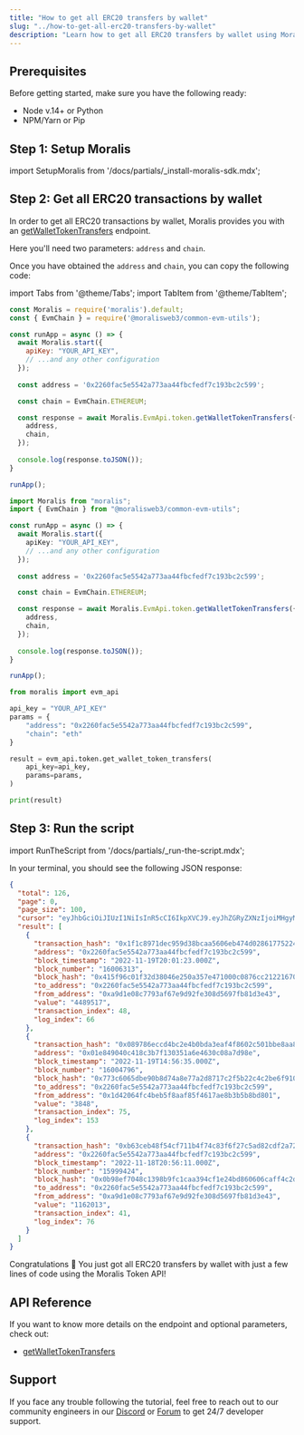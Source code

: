 ```yaml
---
title: "How to get all ERC20 transfers by wallet"
slug: "../how-to-get-all-erc20-transfers-by-wallet"
description: "Learn how to get all ERC20 transfers by wallet using Moralis Token API."
---
```

## Prerequisites

Before getting started, make sure you have the following ready:

- Node v.14+ or Python
- NPM/Yarn or Pip

## Step 1: Setup Moralis

import SetupMoralis from '/docs/partials/_install-moralis-sdk.mdx';

<SetupMoralis node="moralis @moralisweb3/common-evm-utils" python="moralis" />

## Step 2: Get all ERC20 transactions by wallet

In order to get all ERC20 transactions by wallet, Moralis provides you with an [getWalletTokenTransfers](https://docs.moralis.io/reference/getwallettokentransfers) endpoint.

Here you'll need two parameters: `address` and `chain`.

Once you have obtained the `address` and `chain`, you can copy the following code:

import Tabs from '@theme/Tabs';
import TabItem from '@theme/TabItem';

<Tabs groupId="programming-language">
  <TabItem value="javascript" label="index.js (JavaScript)" default>

```javascript index.js
const Moralis = require('moralis').default;
const { EvmChain } = require('@moralisweb3/common-evm-utils');

const runApp = async () => {
  await Moralis.start({
    apiKey: "YOUR_API_KEY",
    // ...and any other configuration
  });
  
  const address = '0x2260fac5e5542a773aa44fbcfedf7c193bc2c599';

  const chain = EvmChain.ETHEREUM;

  const response = await Moralis.EvmApi.token.getWalletTokenTransfers({
    address,
    chain,
  });
  
  console.log(response.toJSON());
}

runApp();
```

</TabItem>
<TabItem value="typescript" label="index.ts (TypeScript)">

```typescript index.ts
import Moralis from "moralis";
import { EvmChain } from "@moralisweb3/common-evm-utils";

const runApp = async () => {
  await Moralis.start({
    apiKey: "YOUR_API_KEY",
    // ...and any other configuration
  });
  
  const address = '0x2260fac5e5542a773aa44fbcfedf7c193bc2c599';

  const chain = EvmChain.ETHEREUM;

  const response = await Moralis.EvmApi.token.getWalletTokenTransfers({
    address,
    chain,
  });
  
  console.log(response.toJSON());
}

runApp();
```

</TabItem>
<TabItem value="python" label="index.py (Python)">

```python index.py
from moralis import evm_api

api_key = "YOUR_API_KEY"
params = {
    "address": "0x2260fac5e5542a773aa44fbcfedf7c193bc2c599", 
    "chain": "eth"
}

result = evm_api.token.get_wallet_token_transfers(
    api_key=api_key,
    params=params,
)

print(result)
```

</TabItem>
</Tabs>



## Step 3: Run the script

import RunTheScript from '/docs/partials/_run-the-script.mdx';

<RunTheScript />

In your terminal, you should see the following JSON response:

```json
{
  "total": 126,
  "page": 0,
  "page_size": 100,
  "cursor": "eyJhbGciOiJIUzI1NiIsInR5cCI6IkpXVCJ9.eyJhZGRyZXNzIjoiMHgyMjYwZmFjNWU1NTQyYTc3M2FhNDRmYmNmZWRmN2MxOTNiYzJjNTk5IiwiY2hhaW4iOiJldGgiLCJhcGlLZXlJZCI6MTkwNjU5LCJsaW1pdCI6MTAwLCJ0b3BpYzMiOiI9Om51bGwiLCJ0b19ibG9jayI6IjExMTAwMDQ1IiwicGFnZSI6MSwidG90YWwiOjEyNiwib2Zmc2V0IjoxLCJ1YyI6dHJ1ZSwiaWF0IjoxNjY5NjQ2ODMzfQ.NIWg35DjoTMlaE6JaoJld24p9zBgGL56Zp8PPzQnJk4",
  "result": [
    {
      "transaction_hash": "0x1f1c8971dec959d38bcaa5606eb474d028617752240727692cd5ef21a435d847",
      "address": "0x2260fac5e5542a773aa44fbcfedf7c193bc2c599",
      "block_timestamp": "2022-11-19T20:01:23.000Z",
      "block_number": "16006313",
      "block_hash": "0x415f96c01f32d38046e250a357e471000c0876cc2122167056cf4c4c1113a522",
      "to_address": "0x2260fac5e5542a773aa44fbcfedf7c193bc2c599",
      "from_address": "0xa9d1e08c7793af67e9d92fe308d5697fb81d3e43",
      "value": "4489517",
      "transaction_index": 48,
      "log_index": 66
    },
    {
      "transaction_hash": "0x089786eccd4bc2e4b0bda3eaf4f8602c501bbe8aa8f839b723dcd5fafdb28fbc",
      "address": "0x01e849040c418c3b7f130351a6e4630c08a7d98e",
      "block_timestamp": "2022-11-19T14:56:35.000Z",
      "block_number": "16004796",
      "block_hash": "0x773c6065dbe90b8d74a8e77a2d8717c2f5b22c4c2be6f910971db80bd0f47911",
      "to_address": "0x2260fac5e5542a773aa44fbcfedf7c193bc2c599",
      "from_address": "0x1d42064fc4beb5f8aaf85f4617ae8b3b5b8bd801",
      "value": "3848",
      "transaction_index": 75,
      "log_index": 153
    },
    {
      "transaction_hash": "0xb63ceb48f54cf711b4f74c83f6f27c5ad82cdf2a7285afefedc5f28645a72ef3",
      "address": "0x2260fac5e5542a773aa44fbcfedf7c193bc2c599",
      "block_timestamp": "2022-11-18T20:56:11.000Z",
      "block_number": "15999424",
      "block_hash": "0x0b98ef7048c1398b9fc1caa394cf1e24bd860606caff4c2dd359b8cddd678b18",
      "to_address": "0x2260fac5e5542a773aa44fbcfedf7c193bc2c599",
      "from_address": "0xa9d1e08c7793af67e9d92fe308d5697fb81d3e43",
      "value": "1162013",
      "transaction_index": 41,
      "log_index": 76
    }
  ]
}
```

Congratulations 🥳 You just got all ERC20 transfers by wallet with just a few lines of code using the Moralis Token API!

## API Reference

If you want to know more details on the endpoint and optional parameters, check out:

- [getWalletTokenTransfers](https://docs.moralis.io/reference/getwallettokentransfers)

## Support

If you face any trouble following the tutorial, feel free to reach out to our community engineers in our [Discord](https://moralis.io/discord) or [Forum](https://forum.moralis.io) to get 24/7 developer support.